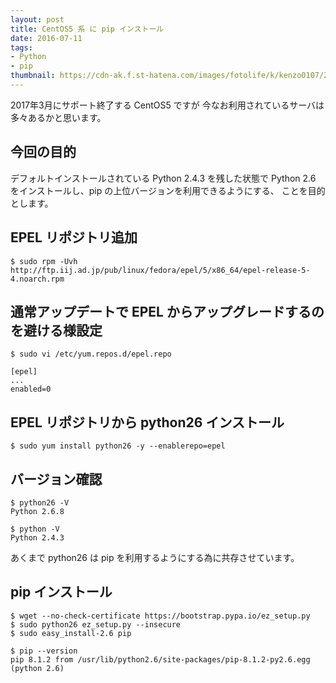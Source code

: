 ```yaml
---
layout: post
title: CentOS5 系 に pip インストール
date: 2016-07-11
tags:
- Python
- pip
thumbnail: https://cdn-ak.f.st-hatena.com/images/fotolife/k/kenzo0107/20160711/20160711114558.jpg
---
```


2017年3月にサポート終了する CentOS5 ですが
今なお利用されているサーバは多々あるかと思います。

## 今回の目的
デフォルトインストールされている Python 2.4.3 を残した状態で
Python 2.6 をインストールし、pip の上位バージョンを利用できるようにする、
ことを目的とします。

## EPEL リポジトリ追加

```
$ sudo rpm -Uvh http://ftp.iij.ad.jp/pub/linux/fedora/epel/5/x86_64/epel-release-5-4.noarch.rpm
```

## 通常アップデートで EPEL からアップグレードするのを避ける様設定

```
$ sudo vi /etc/yum.repos.d/epel.repo

[epel]
...
enabled=0
```

## EPEL リポジトリから python26 インストール

```
$ sudo yum install python26 -y --enablerepo=epel
```

## バージョン確認

```shell
$ python26 -V
Python 2.6.8

$ python -V
Python 2.4.3
```

あくまで python26 は pip を利用するようにする為に共存させています。

## pip インストール

```shell
$ wget --no-check-certificate https://bootstrap.pypa.io/ez_setup.py
$ sudo python26 ez_setup.py --insecure
$ sudo easy_install-2.6 pip
```

```
$ pip --version
pip 8.1.2 from /usr/lib/python2.6/site-packages/pip-8.1.2-py2.6.egg (python 2.6)
```
